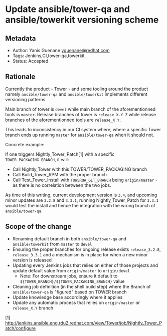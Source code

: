 # Update ansible/tower-qa and ansible/towerkit versioning scheme

## Metadata

  * Author: Yanis Guenane  <yguenane@redhat.com>
  * Tags: Jenkins,CI,tower-qa,towerkit
  * Status: Accepted

## Rationale

Currently the product - Tower - and some tooling around the product namely `ansible/tower-qa` and `ansible/towerkit` implements different versioning patterns.

Main branch of tower is `devel` while main branch of the aforementionned tools is `master`.
Release branches of tower is `release_X.Y.Z` while release branches of the aforementionned tools are `release_X.Y`.

This leads to inconsistency in our CI system where, where a specific Tower branch ends up running `master` for `ansible/tower-qa` when it should not.

Concrete example:

If one triggers Nightly_Tower_Patch[1] with a specific `TOWER_PACKAGING_BRANCH`, it will:

  * Call Nightly_Tower with this TOWER/TOWER_PACKAGING branch
  * Call Build_Tower_RPM with the proper branch
  * Call Test_Tower_Install with `TOWERQA_GIT_BRANCH` being `origin/master` - as there is no correlation between the two jobs.

As time of this writing, current development version is `3.4`, and upcoming minor updates are `3.2.8` and `3.3.1`, running Nightly_Tower_Patch for `3.3.1` would test the install and hence the integration with the wrong branch of `ansible/tower-qa`.


## Scope of the change

  * Renaming default branch in both `ansible/tower-qa` and `ansible/towerkit` from `master` to `devel`
  * Ensuring the proper branches for ongoing release exists `release_3.2.8`, `release_3.3.1` and a mechanism is in place for when a new minor version is released
  * Updating every Jenkins jobs that relies on either of those projects and update default value from `origin/master` to `origin/devel`
    * Note: For downstream jobs, ensure it default to `${TOWER_BRANCH}/${TOWER_PACKAGING_BRANCH}` value
  * Cleaning job definition (in the shell build step) where the Branch of `ansible/tower-qa` is "figured" based on TOWER branch
  * Update knowledge base accordingly where it applies
  * Update any automatic process that relies on `origin/master` or `release_X.Y` branch


[1] http://jenkins.ansible.eng.rdu2.redhat.com/view/Tower/job/Nightly_Tower_Patch/configure

